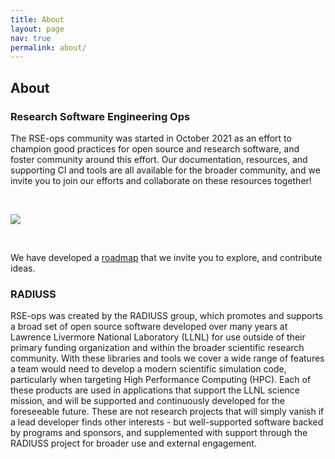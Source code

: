 ```yaml
---
title: About
layout: page
nav: true
permalink: about/
---
```


## About

### Research Software Engineering Ops

The RSE-ops community was started in October 2021 as an effort to champion good practices for open source and research software, and foster community around this effort. Our documentation, resources, and supporting CI and tools are all available for the broader community, and we invite you to join our efforts and collaborate on these resources together!

<br>

<a style="background-image:none" href="https://github.com/rse-ops/roadmap/" target="_blank"><img src="{{ site.baseurl }}/assets/img/rse-ops-roadmap.png"></a>

<br>

We have developed a <a href="https://github.com/rse-ops/roadmap" target="_blank">roadmap</a> that we invite you to explore, and contribute ideas.

### RADIUSS

RSE-ops was created by the RADIUSS group, which promotes and supports a broad set of open source software developed over many years at Lawrence Livermore National Laboratory (LLNL) for use outside of their primary funding organization and within the broader scientific research community. With these libraries and tools we cover a wide range of features a team would need to develop a modern scientific simulation code, particularly when targeting High Performance Computing (HPC). Each of these products are used in applications that support the LLNL science mission, and will be supported and continuously developed for the foreseeable future. These are not research projects that will simply vanish if a lead developer finds other interests - but well-supported software backed by programs and sponsors, and supplemented with support through the RADIUSS project for broader use and external engagement.
